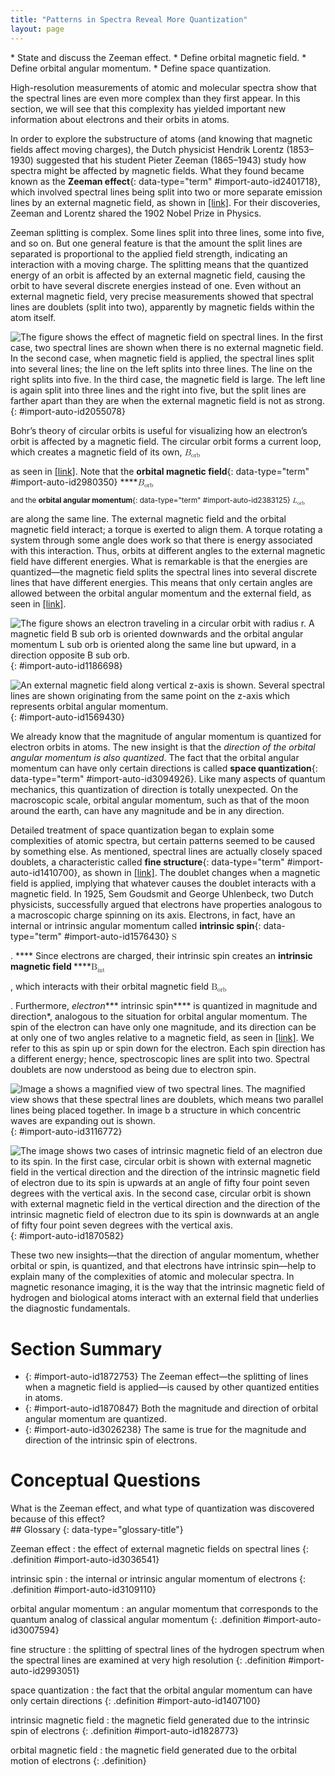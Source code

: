 ```yaml
---
title: "Patterns in Spectra Reveal More Quantization"
layout: page
---
```



<div data-type="abstract" markdown="1">
* State and discuss the Zeeman effect.
* Define orbital magnetic field.
* Define orbital angular momentum.
* Define space quantization.

</div>

High-resolution measurements of atomic and molecular spectra show that the spectral lines are even more complex than they first appear. In this section, we will see that this complexity has yielded important new information about electrons and their orbits in atoms.

In order to explore the substructure of atoms (and knowing that magnetic fields affect moving charges), the Dutch physicist Hendrik Lorentz (1853–1930) suggested that his student Pieter Zeeman (1865–1943) study how spectra might be affected by magnetic fields. What they found became known as the **Zeeman effect**{: data-type="term" #import-auto-id2401718}, which involved spectral lines being split into two or more separate emission lines by an external magnetic field, as shown in [\[link\]](#import-auto-id2055078). For their discoveries, Zeeman and Lorentz shared the 1902 Nobel Prize in Physics.

Zeeman splitting is complex. Some lines split into three lines, some into five, and so on. But one general feature is that the amount the split lines are separated is proportional to the applied field strength, indicating an interaction with a moving charge. The splitting means that the quantized energy of an orbit is affected by an external magnetic field, causing the orbit to have several discrete energies instead of one. Even without an external magnetic field, very precise measurements showed that spectral lines are doublets (split into two), apparently by magnetic fields within the atom itself.

 ![The figure shows the effect of magnetic field on spectral lines. In the first case, two spectral lines are shown when there is no external magnetic field. In the second case, when magnetic field is applied, the spectral lines split into several lines; the line on the left splits into three lines. The line on the right splits into five. In the third case, the magnetic field is large. The left line is again split into three lines and the right into five, but the split lines are farther apart than they are when the external magnetic field is not as strong.](../resources/Figure_31_07_00a.jpg "The Zeeman effect is the splitting of spectral lines when a magnetic field is applied. The number of lines formed varies, but the spread is proportional to the strength of the applied field. (a) Two spectral lines with no external magnetic field. (b) The lines split when the field is applied. (c) The splitting is greater when a stronger field is applied."){: #import-auto-id2055078}

Bohr’s theory of circular orbits is useful for visualizing how an electron’s orbit is affected by a magnetic field. The circular orbit forms a current loop, which creates a magnetic field of its own, <math xmlns="http://www.w3.org/1998/Math/MathML"><semantics><mrow><mrow><msub><mi mathvariant="bold">B</mi><mrow><mtext>orb</mtext></mrow></msub></mrow><mrow /></mrow><annotation encoding="StarMath 5.0"> size 12{B rSub { size 8{"orb"} } } {}</annotation></semantics></math>

 as seen in [\[link\]](#import-auto-id1186698). Note that the **orbital magnetic field**{: data-type="term" #import-auto-id2980350} ****<math xmlns="http://www.w3.org/1998/Math/MathML"><semantics><mrow><mrow><msub><mi mathvariant="bold">B</mi><mrow><mtext>orb</mtext></mrow></msub></mrow><mrow /></mrow><annotation encoding="StarMath 5.0"> size 12{B rSub { size 8{"orb"} } } {}</annotation></semantics></math>

<sub /> and the **orbital angular momentum**{: data-type="term" #import-auto-id2383125} <math xmlns="http://www.w3.org/1998/Math/MathML"><semantics><mrow><mrow><msub><mi mathvariant="bold">L</mi><mrow><mtext>orb</mtext></mrow></msub></mrow><mrow /></mrow><annotation encoding="StarMath 5.0"> size 12{L rSub { size 8{"orb"} } } {}</annotation></semantics></math>

 are along the same line. The external magnetic field and the orbital magnetic field interact; a torque is exerted to align them. A torque rotating a system through some angle does work so that there is energy associated with this interaction. Thus, orbits at different angles to the external magnetic field have different energies. What is remarkable is that the energies are quantized—the magnetic field splits the spectral lines into several discrete lines that have different energies. This means that only certain angles are allowed between the orbital angular momentum and the external field, as seen in [\[link\]](#import-auto-id1569430).

![The figure shows an electron traveling in a circular orbit with radius r. A magnetic field B sub orb is oriented downwards and the orbital angular momentum L sub orb is oriented along the same line but upward, in a direction opposite B sub orb.](../resources/Figure_31_07_01a.jpg "The approximate picture of an electron in a circular orbit illustrates how the current loop produces its own magnetic field, called Borb size 12{B rSub { size 8{&quot;orb&quot;} } } {}. It also shows how Borb size 12{B rSub { size 8{&quot;orb&quot;} } } {} is along the same line as the orbital angular momentum Lorb size 12{L rSub { size 8{&quot;orb&quot;} } } {}."){: #import-auto-id1186698}

![An external magnetic field along vertical z-axis is shown. Several spectral lines are shown originating from the same point on the z-axis which represents orbital angular momentum.](../resources/Figure_31_07_02a.jpg "Only certain angles are allowed between the orbital angular momentum and an external magnetic field. This is implied by the fact that the Zeeman effect splits spectral lines into several discrete lines. Each line is associated with an angle between the external magnetic field and magnetic fields due to electrons and their orbits."){: #import-auto-id1569430}

We already know that the magnitude of angular momentum is quantized for electron orbits in atoms. The new insight is that the *direction of the orbital angular momentum is also quantized*. The fact that the orbital angular momentum can have only certain directions is called **space quantization**{: data-type="term" #import-auto-id3094926}. Like many aspects of quantum mechanics, this quantization of direction is totally unexpected. On the macroscopic scale, orbital angular momentum, such as that of the moon around the earth, can have any magnitude and be in any direction.

Detailed treatment of space quantization began to explain some complexities of atomic spectra, but certain patterns seemed to be caused by something else. As mentioned, spectral lines are actually closely spaced doublets, a characteristic called **fine structure**{: data-type="term" #import-auto-id1410700}, as shown in [\[link\]](#import-auto-id3116772). The doublet changes when a magnetic field is applied, implying that whatever causes the doublet interacts with a magnetic field. In 1925, Sem Goudsmit and George Uhlenbeck, two Dutch physicists, successfully argued that electrons have properties analogous to a macroscopic charge spinning on its axis. Electrons, in fact, have an internal or intrinsic angular momentum called **intrinsic spin**{: data-type="term" #import-auto-id1576430} <math xmlns="http://www.w3.org/1998/Math/MathML"><semantics><mrow><mrow><mtext mathvariant="bold">S</mtext></mrow><mrow /></mrow><annotation encoding="StarMath 5.0"> size 12{S} {}</annotation></semantics></math>

. **** Since electrons are charged, their intrinsic spin creates an <strong data-type="term" id="import-auto-id2404185">intrinsic magnetic field </strong>****<math xmlns="http://www.w3.org/1998/Math/MathML"><semantics><mrow><mrow><msub><mtext mathvariant="bold">B</mtext><mrow><mtext>int</mtext></mrow></msub></mrow><mrow /></mrow><annotation encoding="StarMath 5.0"> size 12{B rSub { size 8{"int"} } } {}</annotation></semantics></math>

, which interacts with their orbital magnetic field <math xmlns="http://www.w3.org/1998/Math/MathML"><semantics><mrow><mrow><msub><mtext mathvariant="bold">B</mtext><mrow><mtext>orb</mtext></mrow></msub></mrow><mrow /></mrow><annotation encoding="StarMath 5.0"> size 12{B rSub { size 8{"orb"} } } {}</annotation></semantics></math>

. Furthermore, *electron**** intrinsic spin**** is quantized in magnitude and direction*, analogous to the situation for orbital angular momentum. The spin of the electron can have only one magnitude, and its direction can be at only one of two angles relative to a magnetic field, as seen in [\[link\]](#import-auto-id1870582). We refer to this as spin up or spin down for the electron. Each spin direction has a different energy; hence, spectroscopic lines are split into two. Spectral doublets are now understood as being due to electron spin.

![Image a shows a magnified view of two spectral lines. The magnified view shows that these spectral lines are doublets, which means two parallel lines being placed together. In image b a structure in which concentric waves are expanding out is shown.](../resources/Figure_31_07_03a1.jpg "Fine structure. Upon close examination, spectral lines are doublets, even in the absence of an external magnetic field. The electron has an intrinsic magnetic field that interacts with its orbital magnetic field."){: #import-auto-id3116772}

![The image shows two cases of intrinsic magnetic field of an electron due to its spin. In the first case, circular orbit is shown with external magnetic field in the vertical direction and the direction of the intrinsic magnetic field of electron due to its spin is upwards at an angle of fifty four point seven degrees with the vertical axis. In the second case, circular orbit is shown with external magnetic field in the vertical direction and the direction of the intrinsic magnetic field of electron due to its spin is downwards at an angle of fifty four point seven degrees with the vertical axis.](../resources/Figure_31_07_04a.jpg "The intrinsic magnetic field Bint size 12{B rSub { size 8{&quot;int&quot;} } } {} of an electron is attributed to its spin, S size 12{S} {}, roughly pictured to be due to its charge spinning on its axis. This is only a crude model, since electrons seem to have no size. The spin and intrinsic magnetic field of the electron can make only one of two angles with another magnetic field, such as that created by the electron&#x2019;s orbital motion. Space is quantized for spin as well as for orbital angular momentum."){: #import-auto-id1870582}

These two new insights—that the direction of angular momentum, whether orbital or spin, is quantized, and that electrons have intrinsic spin—help to explain many of the complexities of atomic and molecular spectra. In magnetic resonance imaging, it is the way that the intrinsic magnetic field of hydrogen and biological atoms interact with an external field that underlies the diagnostic fundamentals.

# Section Summary

* {: #import-auto-id1872753} The Zeeman effect—the splitting of lines when a magnetic field is applied—is caused by other quantized entities in atoms.
* {: #import-auto-id1870847} Both the magnitude and direction of orbital angular momentum are quantized.
* {: #import-auto-id3026238} The same is true for the magnitude and direction of the intrinsic spin of electrons.

# Conceptual Questions

<div data-type="exercise" class="exercise" data-element-type="conceptual-questions">
<div data-type="problem" class="problem" markdown="1">
What is the Zeeman effect, and what type of quantization was discovered because of this effect?

</div>
</div>

<div data-type="glossary" markdown="1">
## Glossary
{: data-type="glossary-title"}

Zeeman effect
: the effect of external magnetic fields on spectral lines
{: .definition #import-auto-id3036541}

intrinsic spin
: the internal or intrinsic angular momentum of electrons
{: .definition #import-auto-id3109110}

orbital angular momentum
: an angular momentum that corresponds to the quantum analog of classical angular momentum
{: .definition #import-auto-id3007594}

fine structure
: the splitting of spectral lines of the hydrogen spectrum when the spectral lines are examined at very high resolution
{: .definition #import-auto-id2993051}

space quantization
: the fact that the orbital angular momentum can have only certain directions
{: .definition #import-auto-id1407100}

intrinsic magnetic field
: the magnetic field generated due to the intrinsic spin of electrons
{: .definition #import-auto-id1828773}

orbital magnetic field
: the magnetic field generated due to the orbital motion of electrons
{: .definition}

</div>


